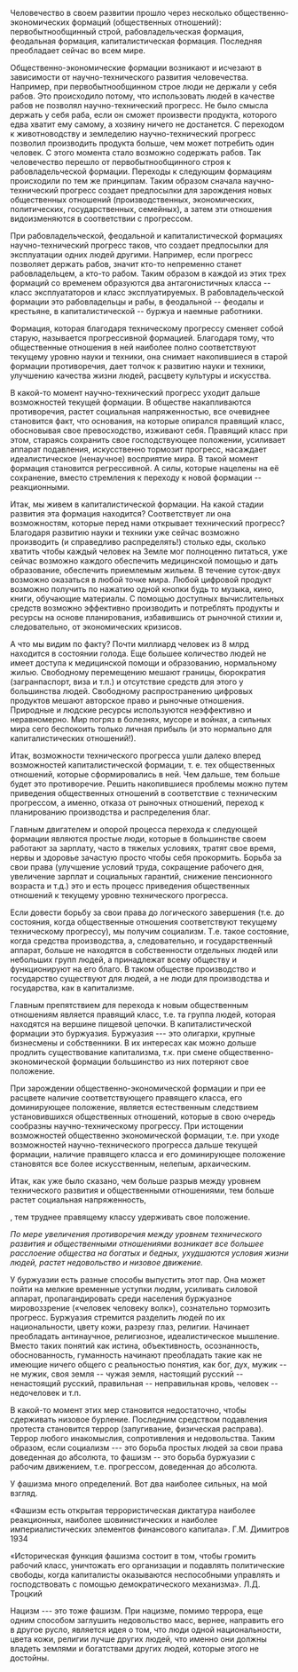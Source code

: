 Человечество в своем развитии прошло через несколько
общественно-экономических формаций (общественных отношений):
первобытнообщинный строй, рабовладельческая формация, феодальная
формация, капиталистическая формация. Последняя преобладает сейчас во
всем мире.

Общественно-экономические формации возникают и исчезают в зависимости от
научно-технического развития человечества. Например, при
первобытнообщинном строе люди не держали у себя рабов. Это происходило
потому, что использовать людей в качестве рабов не позволял
научно-технический прогресс. Не было смысла держать у себя раба, если он
сможет произвести продукта, которого едва хватит ему самому, а хозяину
ничего не достанется. С переходом к животноводству и земледелию
научно-технический прогресс позволил производить продукта больше, чем
может потребить один человек. С этого момента стало возможно содержать
рабов. Так человечество перешло от первобытнообщинного строя к
рабовладельческой формации. Переходы к следующим формациям происходили
по тем же принципам. Таким образом сначала научно-технический прогресс
создает предпосылки для зарождения новых общественных отношений
(производственных, экономических, политических, государственных,
семейных), а затем эти отношения видоизменяются в соответствии с
прогрессом.

При рабовладельческой, феодальной и капиталистической формациях
научно-технический прогресс таков, что создает предпосылки для
эксплуатации одних людей другими. Например, если прогресс позволяет
держать рабов, значит кто-то непременно станет рабовладельцем, а кто-то
рабом. Таким образом в каждой из этих трех формаций со временем
образуются два антагонистичных класса -- класс эксплуататоров и класс
эксплуатируемых. В рабовладельческой формации это рабовладельцы и рабы,
в феодальной -- феодалы и крестьяне, в капиталистической -- буржуа и
наемные работники.

Формация, которая благодаря техническому прогрессу сменяет собой старую,
называется прогрессивной формацией. Благодаря тому, что общественные
отношения в ней наиболее полно соответствуют текущему уровню науки и
техники, она снимает накопившиеся в старой формации противоречия, дает
толчок к развитию науки и техники, улучшению качества жизни людей,
расцвету культуры и искусства.

В какой-то момент научно-технический прогресс уходит дальше возможностей
текущей формации. В обществе накапливаются противоречия, растет
социальная напряженностью, все очевиднее становится факт, что основания,
на которые опирался правящий класс, обосновывая свое превосходство,
изживают себя. Правящий класс при этом, стараясь сохранить свое
господствующее положении, усиливает аппарат подавления, искусственно
тормозит прогресс, насаждает идеалистическое (ненаучное) восприятие
мира. В такой момент формация становится регрессивной. А силы, которые
нацелены на её сохранение, вместо стремления к переходу к новой формации
-- реакционными.

Итак, мы живем в капиталистической формации. На какой стадии развития
эта формация находится? Соответствует ли она возможностям, которые перед
нами открывает технический прогресс? Благодаря развитию науки и техники
уже сейчас возможно производить (и справедливо распределять!) столько
еды, сколько хватить чтобы каждый человек на Земле мог полноценно
питаться, уже сейчас возможно каждого обеспечить медицинской помощью и
дать образование, обеспечить приемлемым жильем. В течение суток-двух
возможно оказаться в любой точке мира. Любой цифровой продукт возможно
получить по нажатию одной кнопки будь то музыка, кино, книги, обучающие
материалы. С помощью доступных вычислительных средств возможно
эффективно производить и потреблять продукты и ресурсы на основе
планирования, избавившись от рыночной стихии и, следовательно, от
экономических кризисов.

А что мы видим по факту? Почти миллиард человек из 8 млрд находится в
состоянии голода. Еще большее количество людей не имеет доступа к
медицинской помощи и образованию, нормальному жилью. Свободному
перемещению мешают границы, бюрократия (загранпаспорт, виза и т.п.) и
отсутствие средств для этого у большинства людей. Свободному
распространению цифровых продуктов мешают авторское право и рыночные
отношения. Природные и людские ресурсы используются неэффективно и
неравномерно. Мир погряз в болезнях, мусоре и войнах, а сильных мира
сего беспокоить только личная прибыль (и это нормально для
капиталистических отношений!).

Итак, возможности технического прогресса ушли далеко вперед возможностей
капиталистической формации, т. е. тех общественных отношений, которые
сформировались в ней. Чем дальше, тем больше будет это противоречие.
Решить накопившиеся проблемы можно путем приведения общественных
отношений в соответствие с техническим прогрессом, а именно, отказа от
рыночных отношений, переход к планированию производства и распределения
благ.

Главным двигателем и опорой процесса перехода к следующей формации
являются простые люди, которые в большинстве своем работают за зарплату,
часто в тяжелых условиях, тратят свое время, нервы и здоровье зачастую
просто чтобы себя прокормить. Борьба за свои права (улучшение условий
труда, сокращение рабочего дня, увеличение зарплат и социальных
гарантий, снижение пенсионного возраста и т.д.) это и есть процесс
приведения общественных отношений к текущему уровню технического
прогресса.

Если довести борьбу за свои права до логического завершения (т.е. до
состояния, когда общественные отношения соответствуют текущему
техническому прогрессу), мы получим социализм. Т.е. такое состояние,
когда средства производства, а, следовательно, и государственный
аппарат, больше не находятся в собственности отдельных людей или
небольших групп людей, а принадлежат всему обществу и функционируют на
его благо. В таком обществе производство и государство существуют для
людей, а не люди для производства и государства, как в капитализме.

Главным препятствием для перехода к новым общественным отношениям
является правящий класс, т.е. та группа людей, которая находятся на
вершине пищевой цепочки. В капиталистической формации это буржуазия.
Буржуазия --- это олигархи, крупные бизнесмены и собственники. В их
интересах как можно дольше продлить существование капитализма, т.к. при
смене общественно-экономической формации большинство из них потеряют
свое положение.

При зарождении общественно-экономической формации и при ее расцвете
наличие соответствующего правящего класса, его доминирующее положение,
является естественным следствием установившихся общественных отношений,
которые в свою очередь сообразны научно-техническому прогрессу. При
истощении возможностей общественно экономической формации, т.е. при
уходе возможностей научно-технического прогресса дальше текущей
формации, наличие правящего класса и его доминирующее положение
становятся все более искусственным, нелепым, архаическим.

Итак, как уже было сказано, чем больше разрыв между уровнем технического
развития и общественными отношениями, тем больше растет социальная
напряженность,

, тем труднее правящему классу удерживать свое положение.

*По мере увеличения противоречия между уровнем технического развития и
общественными отношениями возникает все большее расслоение общества на
богатых и бедных, ухудшаются условия жизни людей, растет недовольство и
низовое движение.*

У буржуазии есть разные способы выпустить этот пар. Она может пойти на
мелкие временные уступки людям, усиливать силовой аппарат,
пропагандировать среди населения буржуазное мировоззрение («человек
человеку волк»), сознательно тормозить прогресс. Буржуазия стремится
разделить людей по их национальности, цвету кожи, разрезу глаз, религии.
Начинает преобладать антинаучное, религиозное, идеалистическое мышление.
Вместо таких понятий как истина, объективность, осознанность,
обоснованность, гуманность начинают преобладать такие как не имеющие
ничего общего с реальностью понятия, как бог, дух, мужик -- не мужик,
своя земля -- чужая земля, настоящий русский -- ненастоящий русский,
правильная -- неправильная кровь, человек -- недочеловек и т.п.

В какой-то момент этих мер становится недостаточно, чтобы сдерживать
низовое бурление. Последним средством подавления протеста становится
террор (запугивание, физическая расправа). Террор любого инакомыслия,
сопротивления и недовольства. Таким образом, если социализм --- это
борьба простых людей за свои права доведенная до абсолюта, то фашизм --
это борьба буржуазии с рабочим движением, т.е. прогрессом, доведенная до
абсолюта.

У фашизма много определений. Вот два наиболее сильных, на мой взгляд.

«Фашизм есть открытая террористическая диктатура наиболее реакционных,
наиболее шовинистических и наиболее империалистических элементов
финансового капитала». Г.М. Димитров 1934

«Историческая функция фашизма состоит в том, чтобы громить рабочий
класс, уничтожать его организации и подавлять политические свободы,
когда капиталисты оказываются неспособными управлять и господствовать с
помощью демократического механизма». Л.Д. Троцкий

Нацизм --- это тоже фашизм. При нацизме, помимо террора, еще одним
способом заглушить недовольство масс, вернее, направить его в другое
русло, является идея о том, что люди одной национальности, цвета кожи,
религии лучше других людей, что именно они должны владеть землями и
богатствами других людей, которые этого не достойны.
